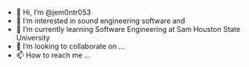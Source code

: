 - 👋 Hi, I’m @jem0ntr053
- 👀 I’m interested in sound engineering software and 
- 🌱 I’m currently learning Software Engineering at Sam Houston State University
- 💞️ I’m looking to collaborate on ...
- 📫 How to reach me ...

<!---
jem0ntr053/jem0ntr053 is a ✨ special ✨ repository because its `README.md` (this file) appears on your GitHub profile.
You can click the Preview link to take a look at your changes.
--->
